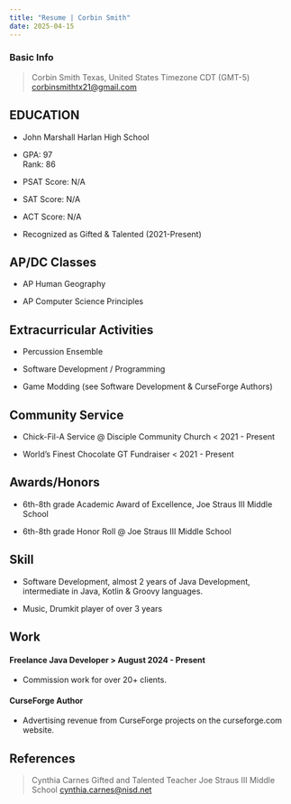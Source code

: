 ```yaml
---
title: "Resume | Corbin Smith"
date: 2025-04-15
---
```


### Basic Info
> Corbin Smith
	Texas, United States
	Timezone CDT (GMT-5)
	corbinsmithtx21@gmail.com

  

## EDUCATION

- John Marshall Harlan High School

- GPA: 97  
Rank: 86

- PSAT Score: N/A

- SAT Score: N/A

- ACT Score: N/A

- Recognized as Gifted & Talented (2021-Present)

  

  

## AP/DC Classes

 
- AP Human Geography

- AP Computer Science Principles

  
  

  

## Extracurricular  Activities

  
  

- Percussion Ensemble

- Software Development / Programming

- Game Modding (see Software Development & CurseForge Authors)

  
  

  
  

## Community Service

- Chick-Fil-A Service @ Disciple Community Church < 2021 - Present

- World’s Finest Chocolate GT Fundraiser < 2021 - Present 

## Awards/Honors

- 6th-8th grade Academic Award of Excellence, Joe Straus III Middle School

- 6th-8th grade Honor Roll @ Joe Straus III Middle School

## Skill

- Software Development, almost 2 years of Java Development, intermediate in Java, Kotlin & Groovy languages.

- Music, Drumkit player of over 3 years

## Work

#### Freelance Java Developer  > August 2024 - Present
- Commission work for over 20+ clients.

#### CurseForge Author
- Advertising revenue from CurseForge projects on the curseforge.com website.

## References  

 >Cynthia Carnes
Gifted and Talented Teacher
Joe Straus III Middle School
[cynthia.carnes@nisd.net](mailto:cynthia.carnes@nisd.net)
